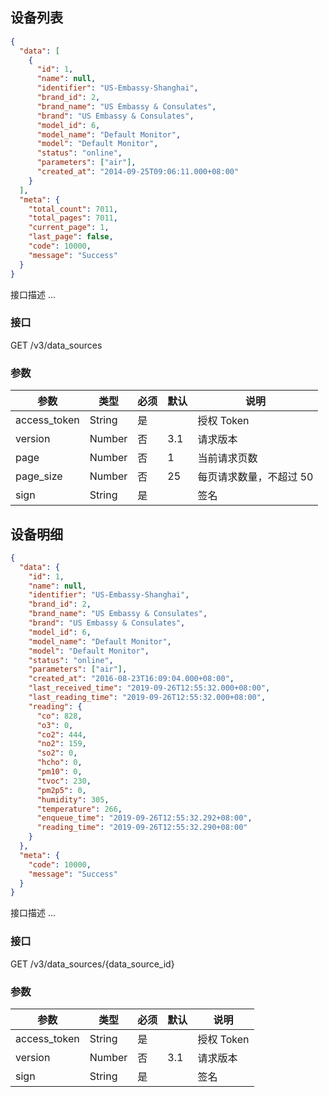 ## 设备列表

```json
{
  "data": [
    {
      "id": 1,
      "name": null,
      "identifier": "US-Embassy-Shanghai",
      "brand_id": 2,
      "brand_name": "US Embassy & Consulates",
      "brand": "US Embassy & Consulates",
      "model_id": 6,
      "model_name": "Default Monitor",
      "model": "Default Monitor",
      "status": "online",
      "parameters": ["air"],
      "created_at": "2014-09-25T09:06:11.000+08:00"
    }
  ],
  "meta": {
    "total_count": 7011,
    "total_pages": 7011,
    "current_page": 1,
    "last_page": false,
    "code": 10000,
    "message": "Success"
  }
}
```

接口描述 ...

### 接口

GET /v3/data_sources

### 参数

| 参数         | 类型   | 必须 | 默认 | 说明                    |
| ------------ | ------ | ---- | ---- | ----------------------- |
| access_token | String | 是   |      | 授权 Token              |
| version      | Number | 否   | 3.1  | 请求版本                |
| page         | Number | 否   | 1    | 当前请求页数            |
| page_size    | Number | 否   | 25   | 每页请求数量，不超过 50 |
| sign         | String | 是   |      | 签名                    |

## 设备明细

```json
{
  "data": {
    "id": 1,
    "name": null,
    "identifier": "US-Embassy-Shanghai",
    "brand_id": 2,
    "brand_name": "US Embassy & Consulates",
    "brand": "US Embassy & Consulates",
    "model_id": 6,
    "model_name": "Default Monitor",
    "model": "Default Monitor",
    "status": "online",
    "parameters": ["air"],
    "created_at": "2016-08-23T16:09:04.000+08:00",
    "last_received_time": "2019-09-26T12:55:32.000+08:00",
    "last_reading_time": "2019-09-26T12:55:32.000+08:00",
    "reading": {
      "co": 828,
      "o3": 0,
      "co2": 444,
      "no2": 159,
      "so2": 0,
      "hcho": 0,
      "pm10": 0,
      "tvoc": 230,
      "pm2p5": 0,
      "humidity": 305,
      "temperature": 266,
      "enqueue_time": "2019-09-26T12:55:32.292+08:00",
      "reading_time": "2019-09-26T12:55:32.290+08:00"
    }
  },
  "meta": {
    "code": 10000,
    "message": "Success"
  }
}
```

接口描述 ...

### 接口

GET /v3/data_sources/{data_source_id}

### 参数

| 参数         | 类型   | 必须 | 默认 | 说明       |
| ------------ | ------ | ---- | ---- | ---------- |
| access_token | String | 是   |      | 授权 Token |
| version      | Number | 否   | 3.1  | 请求版本   |
| sign         | String | 是   |      | 签名       |
